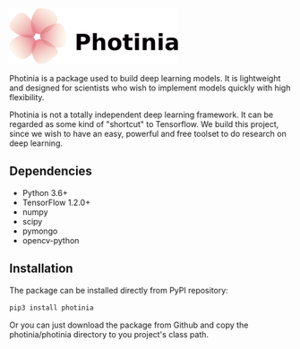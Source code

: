 ![Photinia](logo.png)

Photinia is a package used to build deep learning models.
It is lightweight and designed for scientists who wish to implement models quickly with
high flexibility.

Photinia is not a totally independent deep learning framework.
It can be regarded as some kind of "shortcut" to Tensorflow.
We build this project, since we wish to have an easy, powerful and free toolset to
do research on deep learning.

## Dependencies

* Python 3.6+
* TensorFlow 1.2.0+
* numpy
* scipy
* pymongo
* opencv-python

## Installation

The package can be installed directly from PyPI repository:
```bash
pip3 install photinia
```
Or you can just download the package from Github and copy the photinia/photinia directory
to you project's class path.
